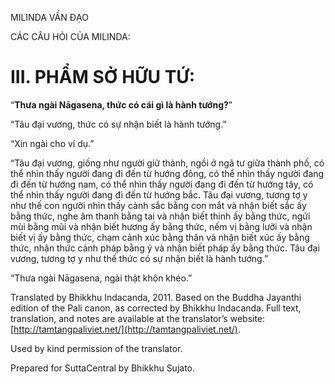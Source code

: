  

MILINDA VẤN ĐẠO

CÁC CÂU HỎI CỦA MILINDA:

# III. PHẨM SỞ HỮU TỨ:

“**Thưa ngài Nāgasena, thức có cái gì là hành tướng?**”

“Tâu đại vương, thức có sự nhận biết là hành tướng.”

“Xin ngài cho ví dụ.”

“Tâu đại vương, giống như người giữ thành, ngồi ở ngã tư giữa thành phố, có thể nhìn thấy người đang đi đến từ hướng đông, có thể nhìn thấy người đang đi đến từ hướng nam, có thể nhìn thấy người đang đi đến từ hướng tây, có thể nhìn thấy người đang đi đến từ hướng bắc. Tâu đại vương, tương tợ y như thế con người nhìn thấy cảnh sắc bằng con mắt và nhận biết sắc ấy bằng thức, nghe âm thanh bằng tai và nhận biết thinh ấy bằng thức, ngửi mùi bằng mũi và nhận biết hương ấy bằng thức, nếm vị bằng lưỡi và nhận biết vị ấy bằng thức, chạm cảnh xúc bằng thân và nhận biết xúc ấy bằng thức, nhận thức cảnh pháp bằng ý và nhận biết pháp ấy bằng thức. Tâu đại vương, tương tợ y như thế thức có sự nhận biết là hành tướng.”

“Thưa ngài Nāgasena, ngài thật khôn khéo.”

Translated by Bhikkhu Indacanda, 2011. Based on the Buddha Jayanthi edition of the Pali canon, as corrected by Bhikkhu Indacanda. Full text, translation, and notes are available at the translator’s website: [http://tamtangpaliviet.net/](http://tamtangpaliviet.net/).

Used by kind permission of the translator.

Prepared for SuttaCentral by Bhikkhu Sujato.